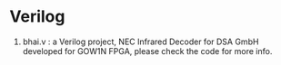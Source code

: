 # Verilog
  
  1. bhai.v : a Verilog project, NEC Infrared Decoder for DSA GmbH developed for GOW1N FPGA, please check the code for more
     info. 

